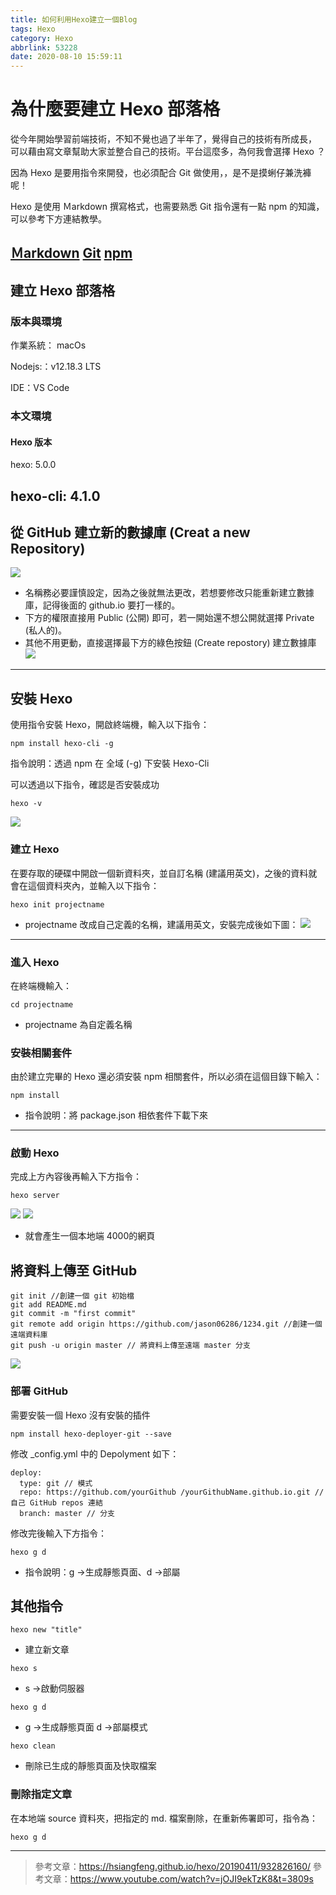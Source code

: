 ```yaml
---
title: 如何利用Hexo建立一個Blog
tags: Hexo
category: Hexo
abbrlink: 53228
date: 2020-08-10 15:59:11
---
```

# 為什麼要建立 Hexo 部落格
從今年開始學習前端技術，不知不覺也過了半年了，覺得自己的技術有所成長，
可以藉由寫文章幫助大家並整合自己的技術。平台這麼多，為何我會選擇 Hexo ？

因為 Hexo 是要用指令來開發，也必須配合 Git 做使用，，是不是摸蜊仔兼洗褲呢！

 Hexo 是使用 Ｍarkdown 撰寫格式，也需要熟悉 Git 指令還有一點 npm 的知識，
 可以參考下方連結教學。

[Ｍarkdown](https://ithelp.ithome.com.tw/articles/10203758)
[Git](https://w3c.hexschool.com/git/cfdbd310)
[npm ](https://hsiangfeng.github.io/nodejs/20190626/1317979814/)
---
## 建立 Hexo 部落格
### 版本與環境

作業系統： macOs

Nodejs:：v12.18.3 LTS

IDE：VS Code
### 本文環境

#### Hexo 版本

hexo: 5.0.0

hexo-cli: 4.1.0
---
## 從 GitHub 建立新的數據庫 (Creat a new Repository)
![](/images/hexoblog1.png)
* 名稱務必要謹慎設定，因為之後就無法更改，若想要修改只能重新建立數據庫，記得後面的 github.io 要打一樣的。
* 下方的權限直接用 Public (公開) 即可，若一開始還不想公開就選擇 Private (私人的)。
* 其他不用更動，直接選擇最下方的綠色按鈕 (Create repostory) 建立數據庫
![](/images/hexoblog2.png)
---
## 安裝 Hexo
使用指令安裝 Hexo，開啟終端機，輸入以下指令：

``` npm
npm install hexo-cli -g
```
指令說明：透過 npm 在 全域 (-g) 下安裝 Hexo-Cli

可以透過以下指令，確認是否安裝成功
``` npm
hexo -v
```
![](/images/hexoblog3.png)
### 建立 Hexo
在要存取的硬碟中開啟一個新資料夾，並自訂名稱 (建議用英文)，之後的資料就會在這個資料夾內，並輸入以下指令：
``` npm
hexo init projectname
```
* projectname 改成自己定義的名稱，建議用英文，安裝完成後如下圖：
![](/images/hexoblog4.png)
---
### 進入 Hexo
在終端機輸入：
``` 
cd projectname
```
* projectname 為自定義名稱
### 安裝相關套件
由於建立完畢的 Hexo 還必須安裝 npm 相關套件，所以必須在這個目錄下輸入：
``` npm
npm install
```
* 指令說明：將 package.json 相依套件下載下來

---
### 啟動 Hexo
完成上方內容後再輸入下方指令：
``` npm
hexo server
```
![](/images/hexoblog5.png)
![](/images/hexoblog6.png)
* 就會產生一個本地端 4000的網頁
## 將資料上傳至 GitHub
``` git
git init //創建一個 git 初始檔
git add README.md
git commit -m "first commit"
git remote add origin https://github.com/jason06286/1234.git //創建一個遠端資料庫
git push -u origin master // 將資料上傳至遠端 master 分支

```
![](/images/hexoblog7.png)
### 部署 GitHub

需要安裝一個 Hexo 沒有安裝的插件
```
npm install hexo-deployer-git --save
```
修改 _config.yml 中的 Depolyment 如下：
```
deploy:
  type: git // 模式
  repo: https://github.com/yourGithub /yourGithubName.github.io.git // 自己 GitHub repos 連結
  branch: master // 分支
```
修改完後輸入下方指令：
```
hexo g d

```
* 指令說明：g →生成靜態頁面、d →部屬
## 其他指令
```
hexo new "title"
```
* 建立新文章
```
hexo s
```
* s →啟動伺服器 
```
hexo g d
```
* g →生成靜態頁面 d →部屬模式 
```
hexo clean
```
* 刪除已生成的靜態頁面及快取檔案
### 刪除指定文章
在本地端 source 資料夾，把指定的 md. 檔案刪除，在重新佈署即可，指令為：
```
hexo g d
```
---
> 參考文章：https://hsiangfeng.github.io/hexo/20190411/932826160/
> 參考文章：https://www.youtube.com/watch?v=jOJI9ekTzK8&t=3809s








